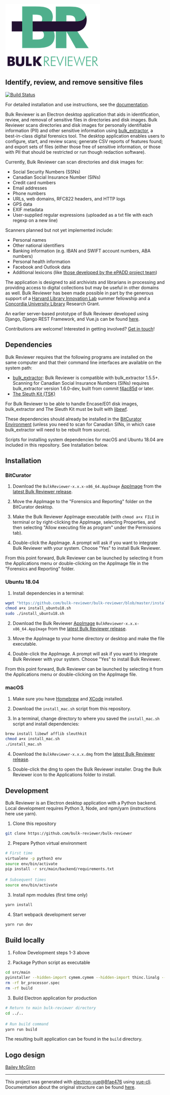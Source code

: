 ![Bulk Reviewer logo](https://github.com/bulk-reviewer/bulk-reviewer/blob/master/full-logo.png)

## Identify, review, and remove sensitive files

[![Build Status](https://travis-ci.org/bulk-reviewer/bulk-reviewer.svg?branch=master)](https://travis-ci.org/bulk-reviewer/bulk-reviewer)

For detailed installation and use instructions, see the [documentation](https://bulk-reviewer.readthedocs.io/en/latest/index.html).

Bulk Reviewer is an Electron desktop application that aids in identification, review, and removal of sensitive files in directories and disk images. Bulk Reviewer scans directories and disk images for personally identifiable information (PII) and other sensitive information using [bulk_extractor](https://github.com/simsong/bulk_extractor), a best-in-class digital forensics tool. The desktop application enables users to configure, start, and review scans; generate CSV reports of features found; and export sets of files (either those free of sensitive information, or those with PII that should be restricted or run though redaction software).

Currently, Bulk Reviewer can scan directories and disk images for:

* Social Security Numbers (SSNs)
* Canadian Social Insurance Number (SINs)
* Credit card numbers
* Email addresses
* Phone numbers
* URLs, web domains, RFC822 headers, and HTTP logs
* GPS data
* EXIF metadata
* User-supplied regular expressions (uploaded as a txt file with each regexp on a new line)

Scanners planned but not yet implemented include:

* Personal names
* Other national identifiers
* Banking information (e.g. IBAN and SWIFT account numbers, ABA numbers)
* Personal health information
* Facebook and Outlook data
* Additional lexicons (like [those developed by the ePADD project team](https://library.stanford.edu/projects/epadd/community/lexicon-working-group))

The application is designed to aid archivists and librarians in processing and providing access to digital collections but may be useful in other domains as well. Bulk Reviewer has been made possible in part by the generous support of a [Harvard Library Innovation Lab](https://lil.law.harvard.edu) summer fellowship and a [Concordia University Library](https://library.concordia.ca) Research Grant.

An earlier server-based prototype of Bulk Reviewer developed using Django, Django REST Framework, and Vue.js can be found [here](https://github.com/timothyryanwalsh/bulk-reviewer).

Contributions are welcome! Interested in getting involved? [Get in touch](mailto:tim.walsh@concordia.ca)!

## Dependencies

Bulk Reviewer requires that the following programs are installed on the same computer and that their command line interfaces are available on the system path:

* [bulk_extractor](https://github.com/simsong/bulk_extractor): Bulk Reviewer is compatible with bulk_extractor 1.5.5+. Scanning for Canadian Social Insurance Numbers (SINs) requires bulk_extractor version 1.6.0-dev, built from commit [f4ac85d](https://github.com/simsong/bulk_extractor/commit/f4ac85d84c5d5d5aee868234acee527695727344) or later.
* [The Sleuth Kit (TSK)](https://github.com/sleuthkit/sleuthkit)

For Bulk Reviewer to be able to handle Encase/E01 disk images, bulk_extractor and The Sleuth Kit must be built with [libewf](https://github.com/libyal/libewf/).

These dependencies should already be installed in the [BitCurator Environment](https://confluence.educopia.org/display/BC/BitCurator+Environment) (unless you need to scan for Canadian SINs, in which case bulk_extractor will need to be rebuilt from source).

Scripts for installing system dependencies for macOS and Ubuntu 18.04 are included in this repository. See Installation below.

## Installation

### BitCurator

1. Download the `BulkReviewer-x.x.x-x86_64.AppImage` [AppImage](https://appimage.org/) from the [latest Bulk Reviewer release](https://github.com/bulk-reviewer/bulk-reviewer/releases).

2. Move the AppImage to the "Forensics and Reporting" folder on the BitCurator desktop.

3. Make the Bulk Reviewer AppImage executable (with `chmod a+x FILE` in terminal or by right-clicking the AppImage, selecting Properties, and then selecting "Allow executing file as program" under the Permissions tab).

4. Double-click the AppImage. A prompt will ask if you want to integrate Bulk Reviewer with your system. Choose "Yes" to install Bulk Reviewer.

From this point forward, Bulk Reviewer can be launched by selecting it from the Applications menu or double-clicking on the AppImage file in the "Forensics and Reporting" folder.

### Ubuntu 18.04

1. Install dependencies in a terminal:

``` bash
wget "https://github.com/bulk-reviewer/bulk-reviewer/blob/master/install_ubuntu18.sh"
chmod a+x install_ubuntu18.sh
sudo ./install_ubuntu18.sh
```

2. Download the Bulk Reviewer [AppImage](https://appimage.org/) `BulkReviewer-x.x.x-x86_64.AppImage` from the [latest Bulk Reviewer release](https://github.com/bulk-reviewer/bulk-reviewer/releases).

3. Move the AppImage to your home directory or desktop and make the file executable.

4. Double-click the AppImage. A prompt will ask if you want to integrate Bulk Reviewer with your system. Choose "Yes" to install Bulk Reviewer.

From this point forward, Bulk Reviewer can be launched by selecting it from the Applications menu or double-clicking on the AppImage file.

### macOS

1. Make sure you have [Homebrew](https://brew.sh/) and [XCode](https://developer.apple.com/xcode/) installed.

2. Download the `install_mac.sh` script from this repository.

3. In a terminal, change directory to where you saved the `install_mac.sh` script and install dependencies:

``` bash
brew install libewf afflib sleuthkit
chmod a+x install_mac.sh
./install_mac.sh
```

4. Download the `BulkReviewer-x.x.x.dmg` from the [latest Bulk Reviewer release](https://github.com/bulk-reviewer/bulk-reviewer/releases).

5. Double-click the dmg to open the Bulk Reviewer installer. Drag the Bulk Reviewer icon to the Applications folder to install.

## Development

Bulk Reviewer is an Electron desktop application with a Python backend. Local development requires Python 3, Node, and npm/yarn (instructions here use yarn).

1. Clone this repository

``` bash
git clone https://github.com/bulk-reviewer/bulk-reviewer
```

2. Prepare Python virtual environment

``` bash
# First time
virtualenv -p python3 env
source env/bin/activate
pip install -r src/main/backend/requirements.txt

# Subsequent times
source env/bin/activate
```

3. Install npm modules (first time only)

``` bash
yarn install
```

4. Start webpack development server

``` bash
yarn run dev
```

## Build locally

1. Follow Development steps 1-3 above

2. Package Python script as executable

``` bash
cd src/main
pyinstaller --hidden-import cymem.cymem --hidden-import thinc.linalg --hidden-import murmurhash.mrmr --hidden-import cytoolz.utils --hidden-import cytoolz._signatures --hidden-import spacy.strings --hidden-import spacy.morphology --hidden-import spacy.lexeme --hidden-import spacy.tokens --hidden-import spacy.gold --hidden-import spacy.tokens.underscore --hidden-import spacy.parts_of_speech --hidden-import spacy.tokens.printers --hidden-import spacy.tokens._retokenize --hidden-import spacy.syntax --hidden-import spacy.syntax.stateclass --hidden-import spacy.syntax.transition_system --hidden-import spacy.syntax.nonproj --hidden-import spacy.syntax.nn_parser --hidden-import spacy.syntax.arc_eager --hidden-import thinc.extra.search --hidden-import spacy.syntax._beam_utils --hidden-import spacy.syntax.ner --hidden-import thinc.neural._classes.difference --hidden-import spacy.lang.en --hidden-import srsly.msgpack.util --hidden-import preshed.maps --hidden-import thinc.neural._aligned_alloc --hidden-import blis --hidden-import blis.py --hidden-import spacy._align backend/br_processor.py --distpath backend_dist
rm -rf br_processor.spec
rm -rf build
```

3. Build Electron application for production

``` bash
# Return to main bulk-reviewer directory
cd ../..

# Run build command
yarn run build
```

The resulting built application can be found in the `build` directory.

## Logo design
[Bailey McGinn](https://baileymcginn.com/)

---

This project was generated with [electron-vue](https://github.com/SimulatedGREG/electron-vue)@[8fae476](https://github.com/SimulatedGREG/electron-vue/tree/8fae4763e9d225d3691b627e83b9e09b56f6c935) using [vue-cli](https://github.com/vuejs/vue-cli). Documentation about the original structure can be found [here](https://simulatedgreg.gitbooks.io/electron-vue/content/index.html).
